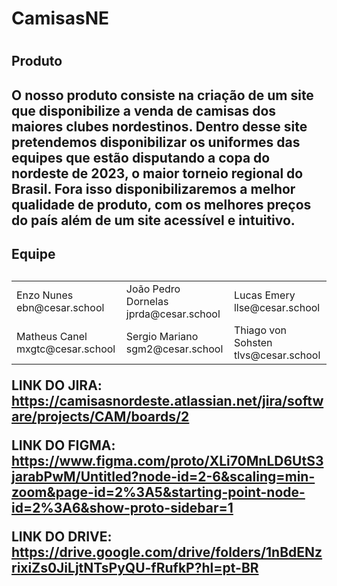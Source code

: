 <h1>CamisasNE<h1>

<h2>Produto<h2>
  O nosso produto consiste na criação de um site que disponibilize a venda de camisas dos maiores clubes nordestinos.
  Dentro desse site pretendemos disponibilizar os uniformes das equipes que estão disputando a copa do nordeste de 2023,
  o maior torneio regional do Brasil. 
  Fora isso disponibilizaremos a melhor qualidade de produto, com os melhores preços do país além de um site acessível e intuitivo.
  
 
  
 <h2>Equipe<h2/>
  <table>
    <tr>
      <td>
        Enzo Nunes
        <br />
        ebn@cesar.school
        <img 
scr="https://media.licdn.com/dms/image/D4D03AQGFtXqHu6QskA/profile-displayphoto-shrink_200_200/0/1678274169814?e=1683763200&v=beta&t=5QtcSnj6sQ8oEk723vSokGAd5ezqxAJcAQHwGzlXEpQ"
width=200>  
      </td>
      <td>
        João Pedro Dornelas
        <br />
        jprda@cesar.school
        <img
             scr="https://media.licdn.com/dms/image/C4E03AQFNx_SdHL32vA/profile-displayphoto-shrink_200_200/0/1660256684950?e=1683763200&v=beta&t=yMsERIMS0_fJLu30p6WC0xVc2Twv3jGmCcbvmF2Hwr4"
             width=200
        </td>
      <td>
        Lucas Emery
        <br />
        llse@cesar.school
        <img
             scr="https://media.licdn.com/dms/image/D4D03AQFYyhGs4dWOCQ/profile-displayphoto-shrink_200_200/0/1668562476386?e=1683763200&v=beta&t=_bbJEKKtb-ECwqooUATwF35oN5lSogcZueHpZJBNOqE"
             width=200>
        </td>
    </tr>
    <tr>
      <td>
        Matheus Canel
        <br />
        mxgtc@cesar.school
        <img
             scr="https://media.licdn.com/dms/image/C4E03AQFrYNAq1f_k5Q/profile-displayphoto-shrink_200_200/0/1660149740215?e=1683763200&v=beta&t=CM4dFPAi7JHwvIXoIdWr7tDZorLQZQOSBPLYUc6WBeE"
             width=200>
        </td>
      <td>
        Sergio Mariano
        <br />
        sgm2@cesar.school
        <img
             scr="https://media.licdn.com/dms/image/D4D03AQF16DvQn-HVkw/profile-displayphoto-shrink_200_200/0/1678213397309?e=1683763200&v=beta&t=XjI-h9-AboHbKUuJL5QAUJZO09MKE3v9g7aJTV5W3CQ"
             width=200>
        </td>
      <td>
        Thiago von Sohsten
        <br />
        tlvs@cesar.school
        <img
             scr="https://media.licdn.com/dms/image/D4D03AQFvkXZAgyzRXA/profile-displayphoto-shrink_200_200/0/1664574837648?e=1683763200&v=beta&t=_d6lpUqPqdIyCLaLrOTt4if5t03IVn8kprbk3RRicuI"
             width=200>        
        </td>
    </tr>
   </table>
   
   <b>LINK DO JIRA: </b><a href="url">https://camisasnordeste.atlassian.net/jira/software/projects/CAM/boards/2</a>
   
   <b>LINK DO FIGMA: </b><a href="url">https://www.figma.com/proto/XLi70MnLD6UtS3jarabPwM/Untitled?node-id=2-6&scaling=min-zoom&page-id=2%3A5&starting-point-node-id=2%3A6&show-proto-sidebar=1</a>
   
   <b>LINK DO DRIVE: </b><a href="url">https://drive.google.com/drive/folders/1nBdENzrixiZs0JiLjtNTsPyQU-fRufkP?hl=pt-BR</a>
   
